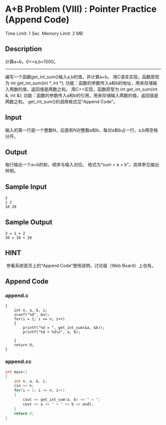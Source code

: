 # A+B Problem (VIII) : Pointer Practice (Append Code)
Time Limit: 1 Sec  Memory Limit: 2 MB


## Description

计算a+b，0<=a,b<1000。

-----------------------------------------------------------------------------
编写一个函数get_int_sum()输入a,b的值，并计算a+b。
用C语言实现，函数原型为
int get_int_sum(int *, int *);
功能：函数的参数传入a和b的地址，用来存储输入两数的值，返回值是两数之和。
用C++实现，函数原型为
int get_int_sum(int &, int &);
功能：函数的参数传入a和b的引用，用来存储输入两数的值，返回值是两数之和。
get_int_sum()的调用格式见“Append Code”。



## Input
输入的第一行是一个整数N，后面有N对整数a和b，每对a和b占一行，a,b用空格分开。


## Output
每行输出一个a+b的和，顺序与输入对应。
格式为“sum = a + b”，具体参见输出样例。


## Sample Input
```
2
1 2
10 20
```
## Sample Output
```
3 = 1 + 2
30 = 10 + 20

```

## HINT
 参看系统首页上的“Append Code”使用说明，讨论版（Web Board）上也有。

## Append Code
### append.c
```cint main()
{
    int n, a, b, i;
    scanf("%d", &n);
    for(i = 1; i <= n; i++)
    {
        printf("%d = ", get_int_sum(&a, &b));
        printf("%d + %d\n", a, b);

    }
    return 0;
}
```
### append.cc
```cpp
int main()
{
    int n, a, b, i;
    cin >> n;
    for(i = 1; i <= n; i++)
    {
        cout << get_int_sum(a, b) << " = ";
        cout << a << " + " << b << endl;
    }
    return 0;
}
```

